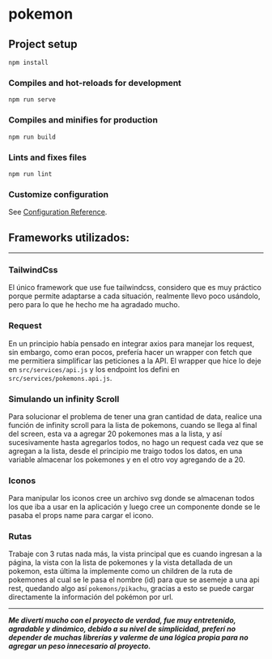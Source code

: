 # pokemon

## Project setup

```
npm install
```

### Compiles and hot-reloads for development

```
npm run serve
```

### Compiles and minifies for production

```
npm run build
```

### Lints and fixes files

```
npm run lint
```

### Customize configuration

See [Configuration Reference](https://cli.vuejs.org/config/).

## Frameworks utilizados:

---

### TailwindCss

El único framework que use fue tailwindcss, considero que es muy práctico porque permite adaptarse a cada situación, realmente llevo poco usándolo, pero para lo que he hecho me ha agradado mucho.

### Request

En un principio había pensado en integrar axios para manejar los request, sin embargo, como eran pocos, prefería hacer un wrapper con fetch que me permitiera simplificar las peticiones a la API. El wrapper que hice lo deje en `src/services/api.js` y los endpoint los defini en `src/services/pokemons.api.js`.

### Simulando un infinity Scroll

Para solucionar el problema de tener una gran cantidad de data, realice una función de infinity scroll para la lista de pokemons, cuando se llega al final del screen, esta va a agregar 20 pokemones mas a la lista, y así sucesivamente hasta agregarlos todos, no hago un request cada vez que se agregan a la lista, desde el principio me traigo todos los datos, en una variable almacenar los pokemones y en el otro voy agregando de a 20.

### Iconos

Para manipular los iconos cree un archivo svg donde se almacenan todos los que iba a usar en la aplicación y luego cree un componente donde se le pasaba el props name para cargar el icono.

### Rutas

Trabaje con 3 rutas nada más, la vista principal que es cuando ingresan a la página, la vista con la lista de pokemones y la vista detallada de un pokemon, esta última la implemente como un children de la ruta de pokemones al cual se le pasa el nombre (id) para que se asemeje a una api rest, quedando algo así `pokemons/pikachu`, gracias a esto se puede cargar directamente la información del pokémon por url.

---

**_Me divertí mucho con el proyecto de verdad, fue muy entretenido, agradable y dinámico, debido a su nivel de simplicidad, preferí no depender de muchas librerías y valerme de una lógica propia para no agregar un peso innecesario al proyecto._**
